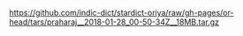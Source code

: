 https://github.com/indic-dict/stardict-oriya/raw/gh-pages/or-head/tars/praharaj__2018-01-28_00-50-34Z__18MB.tar.gz  
